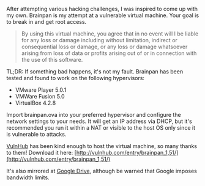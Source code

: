 
After attempting various hacking challenges, I was inspired to come up with my own. Brainpan is my attempt at a vulnerable virtual machine. Your goal is to break in and get root access. 

<!--more-->

>By using this virtual machine, you agree that in no event will I be liable for any loss or damage including without limitation, indirect or consequential loss or damage, or any loss or damage whatsoever arising from loss of data or profits arising out of or in connection with the use of this software.

TL;DR: If something bad happens, it's not my fault. 
Brainpan has been tested and found to work on the following hypervisors:

* VMware Player 5.0.1
* VMWare Fusion 5.0
* VirtualBox 4.2.8

Import brainpan.ova into your preferred hypervisor and configure the network settings to your needs. It will get an IP address via DHCP, but it's recommended you run it within a NAT or visible to the host OS only since it is vulnerable to attacks.

[VulnHub](http://vulnhub.com/) has been kind enough to host the virtual machine, so many thanks to them! Download it here: [http://vulnhub.com/entry/brainpan_1,51/](http://vulnhub.com/entry/brainpan_1,51/) 

It's also mirrored at [Google Drive](https://drive.google.com/file/d/0B41M3Dojh4xbVE9zeU5DNTRCT1E/edit?usp=sharing), although be warned that Google imposes bandwidth limits.
